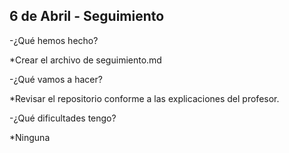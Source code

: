 ## 6 de Abril - Seguimiento

-¿Qué hemos hecho?

*Crear el archivo de seguimiento.md

-¿Qué vamos a hacer?

*Revisar el repositorio conforme a las explicaciones del profesor.

-¿Qué dificultades tengo?

*Ninguna
